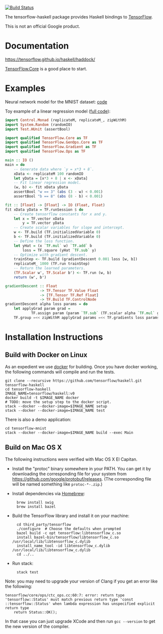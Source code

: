[![Build Status](https://ci.tensorflow.org/buildStatus/icon?job=tensorflow-haskell-master)](https://ci.tensorflow.org/job/tensorflow-haskell-master)

The tensorflow-haskell package provides Haskell bindings to
[TensorFlow](https://www.tensorflow.org/).

This is not an official Google product.

# Documentation

https://tensorflow.github.io/haskell/haddock/

[TensorFlow.Core](https://tensorflow.github.io/haskell/haddock/tensorflow-0.1.0.0/TensorFlow-Core.html)
is a good place to start.

# Examples

Neural network model for the MNIST dataset: [code](tensorflow-mnist/app/Main.hs)

Toy example of a linear regression model
([full code](tensorflow-ops/tests/RegressionTest.hs)):

```haskell
import Control.Monad (replicateM, replicateM_, zipWithM)
import System.Random (randomIO)
import Test.HUnit (assertBool)

import qualified TensorFlow.Core as TF
import qualified TensorFlow.GenOps.Core as TF
import qualified TensorFlow.Gradient as TF
import qualified TensorFlow.Ops as TF

main :: IO ()
main = do
    -- Generate data where `y = x*3 + 8`.
    xData <- replicateM 100 randomIO
    let yData = [x*3 + 8 | x <- xData]
    -- Fit linear regression model.
    (w, b) <- fit xData yData
    assertBool "w == 3" (abs (3 - w) < 0.001)
    assertBool "b == 8" (abs (8 - b) < 0.001)

fit :: [Float] -> [Float] -> IO (Float, Float)
fit xData yData = TF.runSession $ do
    -- Create tensorflow constants for x and y.
    let x = TF.vector xData
        y = TF.vector yData
    -- Create scalar variables for slope and intercept.
    w <- TF.build (TF.initializedVariable 0)
    b <- TF.build (TF.initializedVariable 0)
    -- Define the loss function.
    let yHat = (x `TF.mul` w) `TF.add` b
        loss = TF.square (yHat `TF.sub` y)
    -- Optimize with gradient descent.
    trainStep <- TF.build (gradientDescent 0.001 loss [w, b])
    replicateM_ 1000 (TF.run trainStep)
    -- Return the learned parameters.
    (TF.Scalar w', TF.Scalar b') <- TF.run (w, b)
    return (w', b')

gradientDescent :: Float
                -> TF.Tensor TF.Value Float
                -> [TF.Tensor TF.Ref Float]
                -> TF.Build TF.ControlNode
gradientDescent alpha loss params = do
    let applyGrad param grad =
            TF.assign param (param `TF.sub` (TF.scalar alpha `TF.mul` grad))
    TF.group =<< zipWithM applyGrad params =<< TF.gradients loss params
```

# Installation Instructions

## Build with Docker on Linux

As an expedient we use [docker](https://www.docker.com/) for building. Once you have docker
working, the following commands will compile and run the tests.

    git clone --recursive https://github.com/tensorflow/haskell.git tensorflow-haskell
    cd tensorflow-haskell
    IMAGE_NAME=tensorflow/haskell:v0
    docker build -t $IMAGE_NAME docker
    # TODO: move the setup step to the docker script.
    stack --docker --docker-image=$IMAGE_NAME setup
    stack --docker --docker-image=$IMAGE_NAME test

There is also a demo application:

    cd tensorflow-mnist
    stack --docker --docker-image=$IMAGE_NAME build --exec Main

## Build on Mac OS X

The following instructions were verified with Mac OS X El Capitan.

- Install the "protoc" binary somewhere in your PATH. You can get it by
  downloading the corresponding file for your system from
  https://github.com/google/protobuf/releases. (The corresponding file will be
  named something like `protoc-*-.zip`.)

- Install dependencies via [Homebrew](http://brew.sh):

        brew install swig
        brew install bazel

- Build the TensorFlow library and install it on your machine:

        cd third_party/tensorflow
        ./configure  # Choose the defaults when prompted
        bazel build -c opt tensorflow:libtensorflow_c.so
        install bazel-bin/tensorflow/libtensorflow_c.so /usr/local/lib/libtensorflow_c.dylib
        install_name_tool -id libtensorflow_c.dylib /usr/local/lib/libtensorflow_c.dylib
        cd ../..

- Run stack:

        stack test

Note: you may need to upgrade your version of Clang if you get an error like the following:

    tensorflow/core/ops/ctc_ops.cc:60:7: error: return type 'tensorflow::Status' must match previous return type 'const ::tensorflow::Status' when lambda expression has unspecified explicit return type
        return Status::OK();

In that case you can just upgrade XCode and then run `gcc --version` to get the new version of the compiler.
